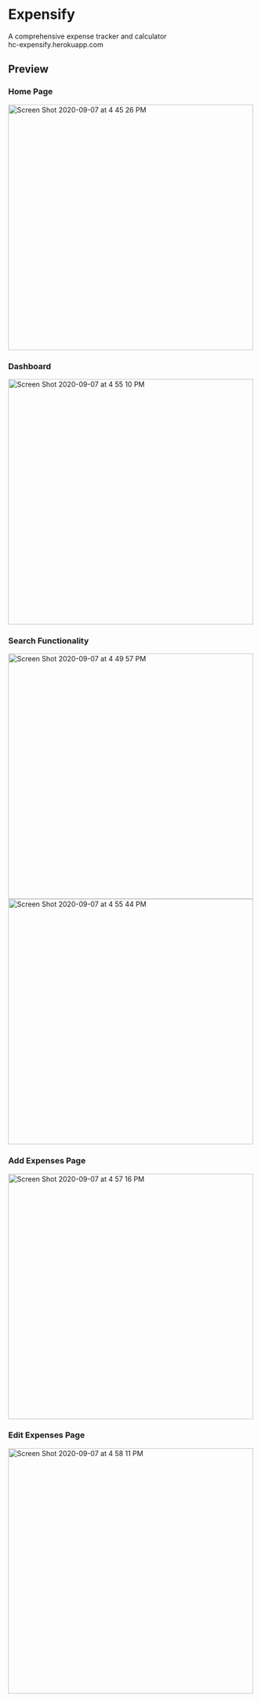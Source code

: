 # Expensify
A comprehensive expense tracker and calculator  
hc-expensify.herokuapp.com

## Preview

### Home Page
<img width="500" alt="Screen Shot 2020-09-07 at 4 45 26 PM" src="https://user-images.githubusercontent.com/46303723/92421015-5af33f00-f12b-11ea-9f50-c7b3303cbafd.png">

### Dashboard
<img width="500" alt="Screen Shot 2020-09-07 at 4 55 10 PM" src="https://user-images.githubusercontent.com/46303723/92421022-60e92000-f12b-11ea-91e1-cc4b070a2260.png">

### Search Functionality
<img width="500" alt="Screen Shot 2020-09-07 at 4 49 57 PM" src="https://user-images.githubusercontent.com/46303723/92421021-60508980-f12b-11ea-8c98-a085b1397b29.png">
<img width="500" alt="Screen Shot 2020-09-07 at 4 55 44 PM" src="https://user-images.githubusercontent.com/46303723/92421024-60e92000-f12b-11ea-890d-25ca020ea3e3.png">

### Add Expenses Page
<img width="500" alt="Screen Shot 2020-09-07 at 4 57 16 PM" src="https://user-images.githubusercontent.com/46303723/92421025-6181b680-f12b-11ea-9825-cfff01049c4c.png">

### Edit Expenses Page
<img width="500" alt="Screen Shot 2020-09-07 at 4 58 11 PM" src="https://user-images.githubusercontent.com/46303723/92421026-6181b680-f12b-11ea-9546-ea223c52c658.png">
